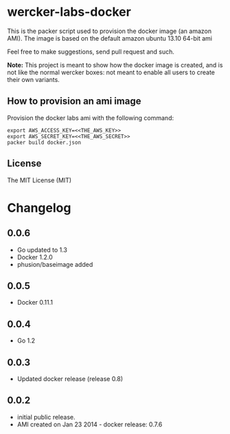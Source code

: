 wercker-labs-docker
===================

This is the packer script used to provision the docker image (an amazon AMI).
The image is based on the default amazon ubuntu 13.10 64-bit ami

Feel free to make suggestions, send pull request and such.

__Note:__ This project is meant to show how the docker image is created, and is not
like the normal wercker boxes: not meant to enable all users to create their own variants.

## How to provision an ami image
Provision the docker labs ami with the following command:

``` text
export AWS_ACCESS_KEY=<<THE_AWS_KEY>>
export AWS_SECRET_KEY=<<THE_AWS_SECRET>>
packer build docker.json
```
## License
The MIT License (MIT)

# Changelog

## 0.0.6
* Go updated to 1.3
* Docker 1.2.0
* phusion/baseimage added

## 0.0.5
* Docker 0.11.1

## 0.0.4
* Go 1.2

## 0.0.3
* Updated docker release (release 0.8)

## 0.0.2
* initial public release.
* AMI created on Jan 23 2014 - docker release: 0.7.6
